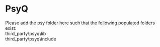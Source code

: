 # PsyQ
Please add the psy folder here such that the following populated folders exist:  
third_party\psyq\lib  
third_party\psyq\include  
